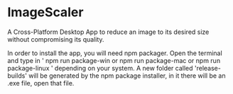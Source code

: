 # ImageScaler
A Cross-Platform Desktop App to reduce an image to its desired size without compromising its quality.

In order to install the app, you will need npm packager.
Open the terminal and type in ' npm run package-win or npm run package-mac or npm run package-linux ' depending on your system.
A new folder called 'release-builds' will be generated by the npm package installer, in it there will be an .exe file, open that file.

